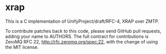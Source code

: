 xrap
====

This is a C implementation of UnifyProject/draft/RFC-4, XRAP over ZMTP.

To contribute patches back to this code, please send GitHub pull requests,
adding your name to AUTHORS. The full contract for contributions is ZeroMQ
RFC 22, http://rfc.zeromq.org/spec:22, with the change of using the MIT
license.
